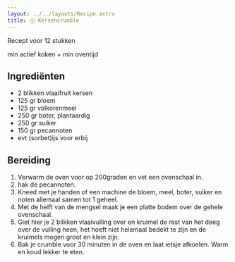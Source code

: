 ```yaml
---
layout: ../../layouts/Recipe.astro
title: Ⓥ Kersencrumble
---
```



R﻿ecept voor 12 stukken

m﻿in actief koken + min oventijd



## Ingrediënten

* 2﻿ blikken vlaaifruit kersen
* 125 gr bloem
* 1﻿25 gr volkorenmeel
* 2﻿50 gr boter, plantaardig
* 2﻿50 gr suiker
* 1﻿50 gr pecannoten
* e﻿vt (sorbet)ijs voor erbij

## Bereiding

1. V﻿erwarm de oven voor op 200graden en vet een ovenschaal in. 
2. h﻿ak de pecannoten.
3. K﻿need met je handen of een machine de bloem, meel, boter, suiker en noten allemaal samen tot 1 geheel.  
4. M﻿et de helft van de mengsel maak je een platte bodem over de gehele ovenschaal. 
5. G﻿iet hier je 2 blikken vlaaivulling over en kruimel de rest van het deeg over de vulling heen, het hoeft niet helemaal bedekt te zijn en de kruimels mogen groot en klein zijn. 
6. B﻿ak je crumble voor 30 minuten in de oven en laat ietsje afkoelen. Warm en koud lekker te eten.